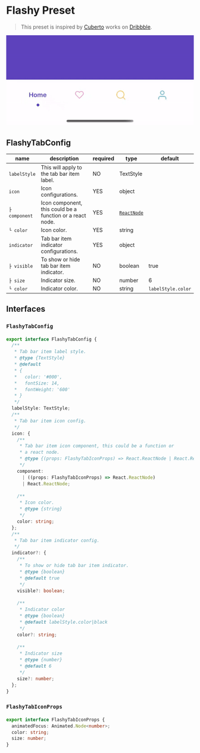 # Flashy Preset

> This preset is inspired by [Cuberto](https://dribbble.com/cuberto) works on [Dribbble](https://dribbble.com/shots/5605168-Toolbar-icons-animation).

![Flashy Preview](/docs/previews/flashy.gif)

## FlashyTabConfig

| name          | description                                               | required | type                  | default            |
| ------------- | --------------------------------------------------------- | -------- | --------------------- | ------------------ |
| `labelStyle`  | This will apply to the tab bar item label.                | NO       | TextStyle             |                    |
| `icon`        | Icon configurations.                                      | YES      | object                |                    |
| `├ component` | Icon component, this could be a function or a react node. | YES      | [`ReactNode`]('#L46') |                    |
| `└ color`     | Icon color.                                               | YES      | string                |                    |
| `indicator`   | Tab bar item indicator configurations.                    | YES      | object                |                    |
| `├ visible`   | To show or hide tab bar item indicator.                   | NO       | boolean               | true               |
| `├ size`      | Indicator size.                                           | NO       | number                | 6                  |
| `└ color`     | Indicator color.                                          | NO       | string                | `labelStyle.color` |

## Interfaces

### `FlashyTabConfig`

```ts
export interface FlashyTabConfig {
  /**
   * Tab bar item label style.
   * @type {TextStyle}
   * @default
   * {
   *   color: '#000',
   *   fontSize: 14,
   *   fontWeight: '600'
   * }
   */
  labelStyle: TextStyle;
  /**
   * Tab bar item icon config.
   */
  icon: {
    /**
     * Tab bar item icon component, this could be a function or
     * a react node.
     * @type {(props: FlashyTabIconProps) => React.ReactNode | React.ReactNode}
     */
    component:
      | ((props: FlashyTabIconProps) => React.ReactNode)
      | React.ReactNode;

    /**
     * Icon color.
     * @type {string}
     */
    color: string;
  };
  /**
   * Tab bar item indicator config.
   */
  indicator?: {
    /**
     * To show or hide tab bar item indicator.
     * @type {boolean}
     * @default true
     */
    visible?: boolean;

    /**
     * Indicator color
     * @type {boolean}
     * @default labelStyle.color|black
     */
    color?: string;

    /**
     * Indicator size
     * @type {number}
     * @default 6
     */
    size?: number;
  };
}
```

### `FlashyTabIconProps`

```ts
export interface FlashyTabIconProps {
  animatedFocus: Animated.Node<number>;
  color: string;
  size: number;
}
```
